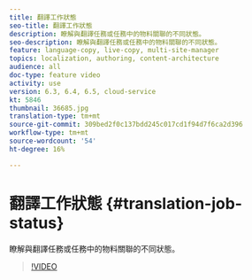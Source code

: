```yaml
---
title: 翻譯工作狀態
seo-title: 翻譯工作狀態
description: 瞭解與翻譯任務或任務中的物料關聯的不同狀態。
seo-description: 瞭解與翻譯任務或任務中的物料關聯的不同狀態。
feature: language-copy, live-copy, multi-site-manager
topics: localization, authoring, content-architecture
audience: all
doc-type: feature video
activity: use
version: 6.3, 6.4, 6.5, cloud-service
kt: 5846
thumbnail: 36685.jpg
translation-type: tm+mt
source-git-commit: 309bed2f0c137bdd245c017cd1f94d7f6ca2d396
workflow-type: tm+mt
source-wordcount: '54'
ht-degree: 16%

---
```



# 翻譯工作狀態 {#translation-job-status}

瞭解與翻譯任務或任務中的物料關聯的不同狀態。

>[!VIDEO](https://video.tv.adobe.com/v/36685?quality=12&learn=on)
